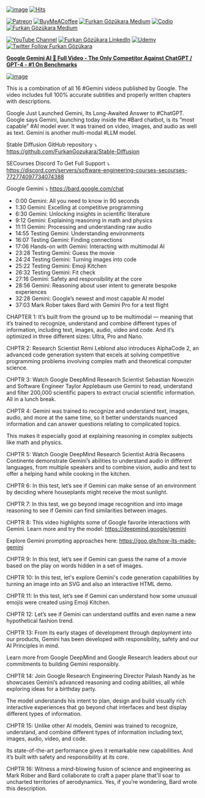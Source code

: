 
[![image](https://img.shields.io/discord/772774097734074388?label=Discord&logo=discord)](https://discord.com/servers/software-engineering-courses-secourses-772774097734074388) [![Hits](https://hits.sh/github.com/FurkanGozukara/Stable-Diffusion/blob/main/Generative-AI/Google-Gemini-AI-Full-Video-The-Only-Competitor-Against-ChatGPT-GPT-4-Number-1-On-Benchmarks.md.svg?style=plastic&label=Hits%20Since%2025.08.27&labelColor=007ec6&logo=SECourses)](https://hits.sh/github.com/FurkanGozukara/Stable-Diffusion/blob/main/Generative-AI/Google-Gemini-AI-Full-Video-The-Only-Competitor-Against-ChatGPT-GPT-4-Number-1-On-Benchmarks.md) 

[![Patreon](https://img.shields.io/badge/Patreon-Support%20Me-F2EB0E?style=for-the-badge&logo=patreon)](https://www.patreon.com/c/SECourses) [![BuyMeACoffee](https://img.shields.io/badge/Buy%20Me%20a%20Coffee-ffdd00?style=for-the-badge&logo=buy-me-a-coffee&logoColor=black)](https://www.buymeacoffee.com/DrFurkan) [![Furkan Gözükara Medium](https://img.shields.io/badge/Medium-Follow%20Me-800080?style=for-the-badge&logo=medium&logoColor=white)](https://medium.com/@furkangozukara) [![Codio](https://img.shields.io/static/v1?style=for-the-badge&message=Articles&color=4574E0&logo=Codio&logoColor=FFFFFF&label=CivitAI)](https://civitai.com/user/SECourses/articles) [![Furkan Gözükara Medium](https://img.shields.io/badge/DeviantArt-Follow%20Me-990000?style=for-the-badge&logo=deviantart&logoColor=white)](https://www.deviantart.com/monstermmorpg)

[![YouTube Channel](https://img.shields.io/badge/YouTube-SECourses-C50C0C?style=for-the-badge&logo=youtube)](https://www.youtube.com/SECourses)  [![Furkan Gözükara LinkedIn](https://img.shields.io/badge/LinkedIn-Follow%20Me-0077B5?style=for-the-badge&logo=linkedin&logoColor=white)](https://www.linkedin.com/in/furkangozukara/)   [![Udemy](https://img.shields.io/static/v1?style=for-the-badge&message=Stable%20Diffusion%20Course&color=A435F0&logo=Udemy&logoColor=FFFFFF&label=Udemy)](https://www.udemy.com/course/stable-diffusion-dreambooth-lora-zero-to-hero/?referralCode=E327407C9BDF0CEA8156) [![Twitter Follow Furkan Gözükara](https://img.shields.io/badge/Twitter-Follow%20Me-1DA1F2?style=for-the-badge&logo=twitter&logoColor=white)](https://twitter.com/GozukaraFurkan)


[**Google Gemini AI 🤯 Full Video - The Only Competitor Against ChatGPT / GPT-4 - #1 On Benchmarks**](https://youtu.be/D1s7ndtDXSk)

[![image](https://cdn-uploads.huggingface.co/production/uploads/6345bd89fe134dfd7a0dba40/2rPgExLwnpPziWQ4RPAjQ.png)](https://youtu.be/D1s7ndtDXSk)

This is a combination of all 16 #Gemini videos published by Google. The video includes full 100% accurate subtitles and properly written chapters with descriptions. 

Google Just Launched Gemini, Its Long-Awaited Answer to #ChatGPT. Google says Gemini, launching today inside the #Bard chatbot, is its “most capable” #AI model ever. It was trained on video, images, and audio as well as text. Gemini is another multi-modal #LLM model.

Stable Diffusion GitHub repository ⤵️
https://github.com/FurkanGozukara/Stable-Diffusion

SECourses Discord To Get Full Support ⤵️
https://discord.com/servers/software-engineering-courses-secourses-772774097734074388

Google Gemini ⤵️
https://bard.google.com/chat

* 0:00 Gemini: All you need to know in 90 seconds
* 1:30 Gemini: Excelling at competitive programming
* 6:30 Gemini: Unlocking insights in scientific literature
* 9:12 Gemini: Explaining reasoning in math and physics
* 11:11 Gemini: Processing and understanding raw audio
* 14:55 Testing Gemini: Understanding environments
* 16:07 Testing Gemini: Finding connections
* 17:06 Hands-on with Gemini: Interacting with multimodal AI
* 23:28 Testing Gemini: Guess the movie
* 24:24 Testing Gemini: Turning images into code
* 25:22 Testing Gemini: Emoji Kitchen
* 26:32 Testing Gemini: Fit check
* 27:16 Gemini: Safety and responsibility at the core
* 28:56 Gemini: Reasoning about user intent to generate bespoke experiences
* 32:28 Gemini: Google’s newest and most capable AI model
* 37:03 Mark Rober takes Bard with Gemini Pro for a test flight

CHAPTER 1:
It’s built from the ground up to be multimodal — meaning that it’s trained to recognize, understand and combine different types of information, including text, images, audio, video and code. And it’s optimized in three different sizes: Ultra, Pro and Nano. 

CHPTR 2:
Research Scientist Rémi Leblond also introduces AlphaCode 2, an advanced code generation system that excels at solving competitive programming problems involving complex math and theoretical computer science.

CHPTR 3: 
Watch Google DeepMind Research Scientist Sebastian Nowozin and Software Engineer Taylor Applebaum use Gemini to read, understand and filter 200,000 scientific papers to extract crucial scientific information. All in a lunch break.

CHPTR 4:
Gemini was trained to recognize and understand text, images, audio, and more at the same time, so it better understands nuanced information and can answer questions relating to complicated topics. 

This makes it especially good at explaining reasoning in complex subjects like math and physics.

CHPTR 5:
Watch Google DeepMind Research Scientist Adrià Recasens Continente demonstrate Gemini’s abilities to understand audio in different languages, from multiple speakers and to combine vision, audio and text to offer a  helping hand while cooking in the kitchen.   

CHPTR 6:
In this test, let’s see if Gemini can make sense of an environment by deciding where houseplants might receive the most sunlight. 

CHPTR 7:
In this test, we go beyond image recognition and into image reasoning to see if Gemini can find similarities between images. 

CHPTR 8:
This video highlights some of Google favorite interactions with Gemini. Learn more and try the model: https://deepmind.google/gemini 

Explore Gemini prompting approaches here: https://goo.gle/how-its-made-gemini 

CHPTR 9:
In this test, let’s see if Gemini can guess the name of a movie based on the play on words hidden in a set of images. 

CHPTR 10:
In this test, let's explore Gemini's code generation capabilities by turning an image into an SVG and also an interactive HTML demo. 

CHPTR 11:
In this test, let’s see if Gemini can understand how some unusual emojis were created using Emoji Kitchen.

CHPTR 12:
Let’s see if Gemini can understand outfits and even name a new hypothetical fashion trend. 

CHPTR 13:
From its early stages of development through deployment into our products, Gemini has been developed with responsibility, safety and our AI Principles in mind. 

Learn more from Google DeepMind and Google Research leaders about our commitments to building Gemini responsibly.

CHPTR 14:
Join Google Research Engineering Director Palash Nandy as he showcases Gemini’s advanced reasoning and coding abilities, all while exploring ideas for a birthday party. 

The model understands his intent to plan, design and build visually rich interactive experiences that go beyond chat interfaces and best display different types of information. 

CHPTR 15:
Unlike other AI models, Gemini was trained to recognize, understand, and combine different types of information including text, images, audio, video, and code. 

Its state-of-the-art performance gives it remarkable new capabilities. And it’s built with safety and responsibility at its core. 

CHPTR 16:
Witness a mind-blowing fusion of science and engineering as Mark Rober and Bard collaborate to craft a paper plane that'll soar to uncharted territories of aerodynamics. Yes, if you’re wondering, Bard wrote this description.
